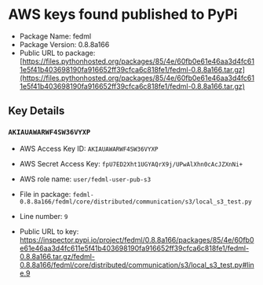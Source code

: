 # AWS keys found published to PyPi

* Package Name: fedml
* Package Version: 0.8.8a166
* Public URL to package: [https://files.pythonhosted.org/packages/85/4e/60fb0e61e46aa3d4fc611e5f41b403698190fa916652ff39cfca6c818fe1/fedml-0.8.8a166.tar.gz](https://files.pythonhosted.org/packages/85/4e/60fb0e61e46aa3d4fc611e5f41b403698190fa916652ff39cfca6c818fe1/fedml-0.8.8a166.tar.gz)

## Key Details

### `AKIAUAWARWF4SW36VYXP`

* AWS Access Key ID: `AKIAUAWARWF4SW36VYXP`
* AWS Secret Access Key: `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` 
* AWS role name: `user/fedml-user-pub-s3`
* File in package: `fedml-0.8.8a166/fedml/core/distributed/communication/s3/local_s3_test.py`
* Line number: `9`

* Public URL to key: https://inspector.pypi.io/project/fedml/0.8.8a166/packages/85/4e/60fb0e61e46aa3d4fc611e5f41b403698190fa916652ff39cfca6c818fe1/fedml-0.8.8a166.tar.gz/fedml-0.8.8a166/fedml/core/distributed/communication/s3/local_s3_test.py#line.9


